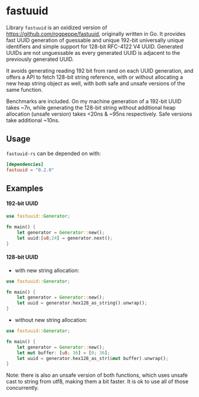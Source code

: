 # fastuuid

Library `fastuuid` is an oxidized version of https://github.com/rogpeppe/fastuuid, originally written in Go.
It provides fast UUID generation of guessable and unique 192-bit universally unique identifiers and simple support for 128-bit RFC-4122 V4 UUID.
Generated UUIDs are not unguessable as every generated UUID is adjacent to the previously generated UUID.

It avoids generating reading 192 bit from rand on each UUID generation, and offers a API to fetch 128-bit string reference,
with or without allocating a new heap string object as well, with both safe and unsafe versions of the same function.

Benchmarks are included. On my machine generation of a 192-bit UUID takes ~7n, while generating the 128-bit string
without additional heap allocation (unsafe version) takes <20ns & ~95ns respectively. Safe versions take additional ~10ns.

## Usage

`fastuuid-rs` can be depended on with:

```toml
[dependencies]
fastuuid = "0.2.0"
```

## Examples
#### 192-bit UUID
```rust
use fastuuid::Generator;

fn main() {
    let generator = Generator::new();
    let uuid:[u8;24] = generator.next();
}
```

#### 128-bit UUID
- with new string allocation:
```rust
use fastuuid::Generator;

fn main() {
    let generator = Generator::new();
    let uuid = generator.hex128_as_string().unwrap();
}
```
- without new string allocation:
```rust
use fastuuid::Generator;

fn main() {
    let generator = Generator::new();
    let mut buffer: [u8; 36] = [0; 36];
    let uuid = generator.hex128_as_str(&mut buffer).unwrap();
}
```

Note: there is also an unsafe version of both functions, which uses unsafe cast to string from utf8, making them a bit faster.
It is ok to use all of those concurrently.



